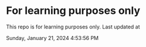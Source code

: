 # For learning purposes only
This repo is for learning purposes only.
Last updated at

Sunday, January 21, 2024 4:53:56 PM

